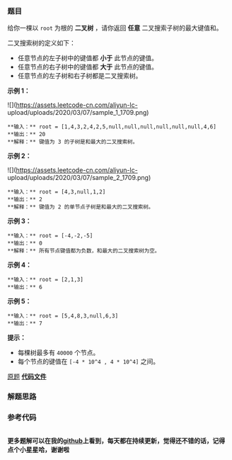 ### 题目
给你一棵以 `root` 为根的  **二叉树**  ，请你返回 **任意**  二叉搜索子树的最大键值和。

二叉搜索树的定义如下：

  * 任意节点的左子树中的键值都  **小于**  此节点的键值。
  * 任意节点的右子树中的键值都 **大于**  此节点的键值。
  * 任意节点的左子树和右子树都是二叉搜索树。



**示例 1：**

![](https://assets.leetcode-cn.com/aliyun-lc-
upload/uploads/2020/03/07/sample_1_1709.png)

    
    
    **输入：** root = [1,4,3,2,4,2,5,null,null,null,null,null,null,4,6]
    **输出：** 20
    **解释：** 键值为 3 的子树是和最大的二叉搜索树。
    

**示例 2：**

![](https://assets.leetcode-cn.com/aliyun-lc-
upload/uploads/2020/03/07/sample_2_1709.png)

    
    
    **输入：** root = [4,3,null,1,2]
    **输出：** 2
    **解释：** 键值为 2 的单节点子树是和最大的二叉搜索树。
    

**示例 3：**

    
    
    **输入：** root = [-4,-2,-5]
    **输出：** 0
    **解释：** 所有节点键值都为负数，和最大的二叉搜索树为空。
    

**示例 4：**

    
    
    **输入：** root = [2,1,3]
    **输出：** 6
    

**示例 5：**

    
    
    **输入：** root = [5,4,8,3,null,6,3]
    **输出：** 7
    



**提示：**

  * 每棵树最多有 `40000` 个节点。
  * 每个节点的键值在 `[-4 * 10^4 , 4 * 10^4]` 之间。

[原题](https://leetcode-cn.com/problems/maximum-sum-bst-in-binary-tree/)    **[代码文件]()**


### 解题思路




### 参考代码

```go


```




**更多题解可以在我的[github](https://github.com/LZH139/leetcode_Go)上看到，每天都在持续更新，觉得还不错的话，记得点个小星星哈，谢谢啦**
